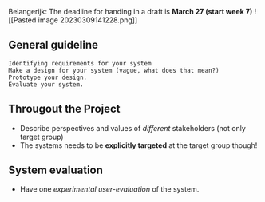 Belangerijk: The deadline for handing in a draft is __March 27 (start week 7)__
![[Pasted image 20230309141228.png]]

## General guideline
```
Identifying requirements for your system
Make a design for your system (vague, what does that mean?)
Prototype your design.
Evaluate your system.
```


## Througout the Project
- Describe perspectives and values of _different_ stakeholders (not only target group)
- The systems needs to be __explicitly targeted__ at the target group though!

## System evaluation
- Have one _experimental user-evaluation_ of the system.
